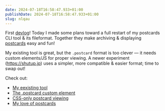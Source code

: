 ```yaml
---
date: 2024-07-18T16:58:47.933+01:00
publishDate: 2024-07-18T16:58:47.933+01:00
slug: nlqau
---
```


First [devlog](/tags/devlog)! Today I made some plans toward a full restart of my postcards CLI tool & its fileformat. Together they make archiving & displaying [postcards](/tags/postcards) easy and fun!

My existing tool is great, but the `.postcard` format is too clever — it needs custom elements/JS for proper viewing. A newer experiment (https://shutup.jp) uses a simpler, more compatible & easier format; time to swap out!

Check out:
- [My eexisting tool](https://github.com/dotpostcard/postcards-go)
- [The .postcard custom element](https://dotpostcard.github.io/postcards-html)
- [CSS-only postcard viewing](https://shutup.jp)
- [My love of postcards](https://www.byjp.me/posts/thoughts-on-postcards/)

